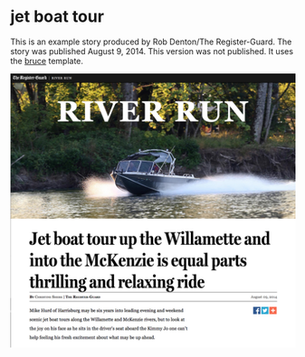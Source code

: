 # jet boat tour

This is an example story produced by Rob Denton/The Register-Guard. The story was published August 9, 2014. This version was not published. It uses the [bruce](https://github.com/rgpages/bruce) template.

![screenshot](https://github.com/rgpages/jet-boat-tour/blob/gh-pages/default.png)
